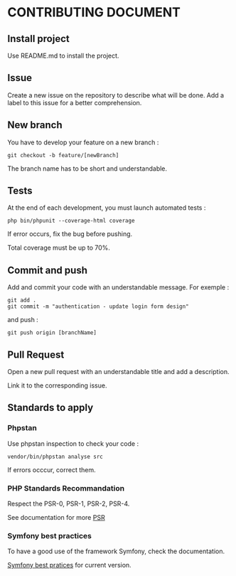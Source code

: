 # CONTRIBUTING DOCUMENT

## Install project
Use README.md to install the project.

## Issue
Create a new issue on the repository to describe what will be done. Add a label to this issue for a better comprehension.

## New branch
You have to develop your feature on a new branch :

```
git checkout -b feature/[newBranch]
```

The branch name has to be short and understandable.

## Tests
At the end of each development, you must launch automated tests :

```
php bin/phpunit --coverage-html coverage
```
If error occurs, fix the bug before pushing.

Total coverage must be up to 70%.

## Commit and push
Add and commit your code with an understandable message. For exemple :

```
git add .
git commit -m "authentication - update login form design"
```

and push :
```
git push origin [branchName]
```

## Pull Request
Open a new pull request with an understandable title and add a description. 

Link it to the corresponding issue.

## Standards to apply
### Phpstan 

Use phpstan inspection to check your code :

```
vendor/bin/phpstan analyse src
```

If errors occcur, correct them.

### PHP Standards Recommandation

Respect the PSR-0, PSR-1, PSR-2, PSR-4.

See documentation for more [PSR](https://www.php-fig.org/psr/)

### Symfony best practices

To have a good use of the framework Symfony, check the documentation.

[Symfony best pratices](https://symfony.com/doc/current/index.html) for current version.
